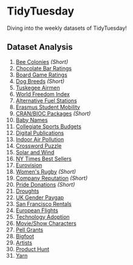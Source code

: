 # TidyTuesday
Diving into the weekly datasets of TidyTuesday!

## Dataset Analysis

1. [Bee Colonies](https://github.com/MattHondrakis/TidyTuesday/blob/main/01-11-22/Bees.md) *(Short)*
2. [Chocolate Bar Ratings](https://github.com/MattHondrakis/TidyTuesday/blob/main/01-18-22/Chocolate.md)
3. [Board Game Ratings](https://github.com/MattHondrakis/TidyTuesday/blob/main/01-25-22/BoardGames.md)
4. [Dog Breeds](https://github.com/MattHondrakis/TidyTuesday/blob/main/02-01-22/DogBreeds.md) *(Short)*
5. [Tuskegee Airmen](https://github.com/MattHondrakis/TidyTuesday/blob/main/02-08-22/Airmen.md)
6. [World Freedom Index](https://github.com/MattHondrakis/TidyTuesday/blob/main/02-22-22/Freedom.md)
7. [Alternative Fuel Stations](https://github.com/MattHondrakis/TidyTuesday/blob/main/03-01-22/Stations.md)
8. [Erasmus Student Mobility](https://github.com/MattHondrakis/TidyTuesday/blob/main/03-08-22/Erasmus.md)
9. [CRAN/BIOC Packages](https://github.com/MattHondrakis/TidyTuesday/blob/main/03-15-22/Packages.md) *(Short)*
10. [Baby Names](https://github.com/MattHondrakis/TidyTuesday/blob/main/03-22-22/BabyNames.md)
11. [Collegiate Sports Budgets](https://github.com/MattHondrakis/TidyTuesday/blob/main/03-29-22/Sports.md) 
12. [Digital Publications](https://github.com/MattHondrakis/TidyTuesday/blob/main/04-05-22/Publications.md)
13. [Indoor Air Pollution](https://github.com/MattHondrakis/TidyTuesday/blob/main/04-12-22/Indoor-Pollution.md)
14. [Crossword Puzzle](https://github.com/MattHondrakis/TidyTuesday/blob/main/04-19-22/Crossword-Puzzle.md)
15. [Solar and Wind](https://github.com/MattHondrakis/TidyTuesday/blob/main/05-03-22/Solar-and-Wind.md)
16. [NY Times Best Sellers](https://github.com/MattHondrakis/TidyTuesday/blob/main/05-10-22/NYT-Best-Sellers.md)
17. [Eurovision](https://github.com/MattHondrakis/TidyTuesday/blob/main/05-17-22/Eurovision.md)
18. [Women's Rugby](https://github.com/MattHondrakis/TidyTuesday/blob/main/05-24-22/Women-s-Rugby.md) *(Short)*
19. [Company Reputation](https://github.com/MattHondrakis/TidyTuesday/blob/main/05-31-22/Company-Reputation.md) *(Short)*
20. [Pride Donations](https://github.com/MattHondrakis/TidyTuesday/blob/main/06-07-22/Pride-Donations.md) *(Short)*
21. [Droughts](https://github.com/MattHondrakis/TidyTuesday/blob/main/06-14-22/Drought.md)
22. [UK Gender Paygap](https://github.com/MattHondrakis/TidyTuesday/blob/main/06-28-22/Paygap.md)
23. [San Francisco Rentals](https://github.com/MattHondrakis/TidyTuesday/blob/main/07-05-22/San-Fransisco-Rentals.md)
24. [European Flights](https://github.com/MattHondrakis/TidyTuesday/blob/main/07-12-22/European-Flights.md)
25. [Technology Adoption](https://github.com/MattHondrakis/TidyTuesday/blob/main/07-19-22/Technology.md)
26. [Movie/Show Characters](https://github.com/MattHondrakis/TidyTuesday/blob/main/08-16-22/Characters.md) 
27. [Pell Grants](https://github.com/MattHondrakis/TidyTuesday/blob/main/08-30-22/Pell-Grants.md)
28. [Bigfoot](https://github.com/MattHondrakis/TidyTuesday/blob/main/09-13-22/Bigfoot.md)
29. [Artists](https://github.com/MattHondrakis/TidyTuesday/blob/main/09-27-22/Artists.md)
30. [Product Hunt](https://github.com/MattHondrakis/TidyTuesday/blob/main/10-4-22/Product.md)
31. [Yarn](https://github.com/MattHondrakis/TidyTuesday/blob/main/10-11-22/Ravelry-Yarn.md)

